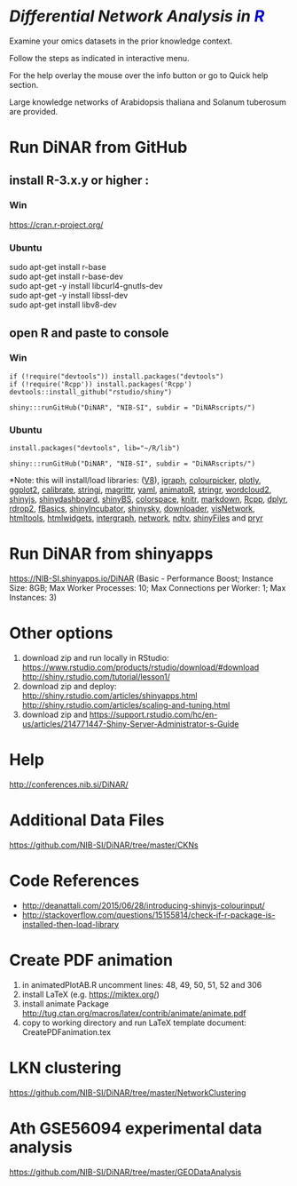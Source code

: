 <h1><i><b>Di</b>fferential <b>N</b>etwork <b>A</b>nalysis in <span style="color: #0000CC"><b>R</b></span></i></h1>

Examine your omics datasets in the prior knowledge context.

Follow the steps as indicated in interactive menu.

For the help overlay the mouse over the info button or go to Quick help section.

Large knowledge networks of Arabidopsis thaliana and Solanum tuberosum are provided.

 

# Run DiNAR from GitHub

## install R-3.x.y or higher :

### Win
https://cran.r-project.org/

### Ubuntu
sudo apt-get install r-base</br>
sudo apt-get install r-base-dev</br>
sudo apt-get -y install libcurl4-gnutls-dev</br>
sudo apt-get -y install libssl-dev</br>
sudo apt-get install libv8-dev</br>

## open R and paste to console

### Win

```{r}
if (!require("devtools")) install.packages("devtools")
if (!require('Rcpp')) install.packages('Rcpp')
devtools::install_github("rstudio/shiny")

shiny:::runGitHub("DiNAR", "NIB-SI", subdir = "DiNARscripts/")
```

### Ubuntu

```{r}
install.packages("devtools", lib="~/R/lib")

shiny:::runGitHub("DiNAR", "NIB-SI", subdir = "DiNARscripts/")
```

*Note: this will install/load libraries: (<a href="https://cran.r-project.org/web/packages/V8/">V8</a>), <a href="https://cran.r-project.org/web/packages/igraph/index.html">igraph</a>, <a href="https://cran.r-project.org/web/packages/colourpicker/index.html">colourpicker</a>, <a href="https://cran.r-project.org/web/packages/plotly/index.html">plotly</a>, <a href="https://cran.r-project.org/web/packages/ggplot2/index.html">ggplot2</a>, <a href="https://cran.r-project.org/web/packages/calibrate/index.html">calibrate</a>, <a href="https://cran.r-project.org/web/packages/stringi/index.html">stringi</a>, <a href="https://cran.r-project.org/web/packages/magrittr/index.html">magrittr</a>, <a href="https://cran.r-project.org/web/packages/yaml/index.html">yaml</a>, <a href="https://github.com/ablejec/animatoR/">animatoR</a>, <a href="https://cran.r-project.org/web/packages/stringr/index.html">stringr</a>, <a href="https://cran.r-project.org/web/packages/wordcloud2/index.html">wordcloud2</a>, <a href="https://cran.r-project.org/web/packages/shinyjs/index.html">shinyjs</a>, <a href="https://cran.r-project.org/web/packages/shinydashboard/index.html">shinydashboard</a>, <a href="https://cran.r-project.org/web/packages/shinyBS/index.html">shinyBS</a>, <a href="https://cran.r-project.org/web/packages/colorspace/index.html">colorspace</a>, <a href="https://cran.r-project.org/web/packages/knitr/index.html">knitr</a>, <a href="https://cran.r-project.org/web/packages/markdown/index.html">markdown</a>, <a href="https://cran.r-project.org/web/packages/Rcpp/index.html">Rcpp</a>, <a href="https://cran.r-project.org/web/packages/dplyr/index.html">dplyr</a>, <a href="https://cran.r-project.org/web/packages/rdrop2/index.html">rdrop2</a>, <a href="https://cran.r-project.org/web/packages/fBasics/index.html">fBasics</a>, <a href="https://github.com/rstudio/shiny-incubator">shinyIncubator</a>, <a href="https://github.com/AnalytixWare/ShinySky">shinysky</a>, <a href="https://cran.r-project.org/web/packages/downloader/index.html">downloader</a>, <a href="https://cran.r-project.org/web/packages/visNetwork/index.html">visNetwork</a>, <a href="https://cran.r-project.org/web/packages/htmltools/index.html">htmltools</a>, <a href="https://cran.r-project.org/web/packages/htmlwidgets/index.html">htmlwidgets</a>, <a href="https://cran.r-project.org/web/packages/intergraph/index.html">intergraph</a>, <a href="https://cran.r-project.org/web/packages/network/index.html">network</a>, <a href="https://cran.r-project.org/web/packages/ndtv/index.html">ndtv</a>, <a href="https://cran.r-project.org/web/packages/shinyFiles/index.html">shinyFiles</a> and <a href="https://cran.r-project.org/web/packages/pryr/index.html">pryr</a>


# Run DiNAR from shinyapps

https://NIB-SI.shinyapps.io/DiNAR (Basic - Performance Boost; Instance Size: 8GB; Max Worker Processes: 10; Max Connections per Worker: 1; Max Instances: 3)


# Other options
1. download zip and run locally in RStudio: https://www.rstudio.com/products/rstudio/download/#download http://shiny.rstudio.com/tutorial/lesson1/
2. download zip and deploy: http://shiny.rstudio.com/articles/shinyapps.html http://shiny.rstudio.com/articles/scaling-and-tuning.html
3. download zip and https://support.rstudio.com/hc/en-us/articles/214771447-Shiny-Server-Administrator-s-Guide


# Help

http://conferences.nib.si/DiNAR/


# Additional Data Files

https://github.com/NIB-SI/DiNAR/tree/master/CKNs


# Code References

* http://deanattali.com/2015/06/28/introducing-shinyjs-colourinput/
* http://stackoverflow.com/questions/15155814/check-if-r-package-is-installed-then-load-library


# Create PDF animation
1. in animatedPlotAB.R uncomment lines: 48, 49, 50, 51, 52 and 306
2. install LaTeX (e.g. https://miktex.org/)
3. install animate Package http://tug.ctan.org/macros/latex/contrib/animate/animate.pdf
4. copy to working directory and run LaTeX template document: CreatePDFanimation.tex


# LKN clustering
https://github.com/NIB-SI/DiNAR/tree/master/NetworkClustering


# Ath GSE56094 experimental data analysis
https://github.com/NIB-SI/DiNAR/tree/master/GEODataAnalysis


